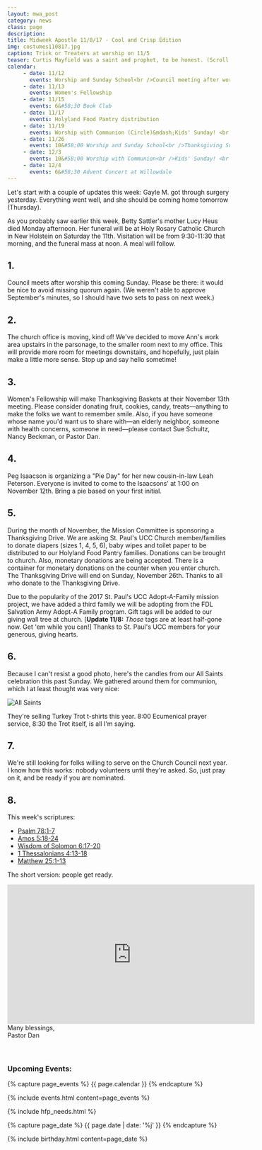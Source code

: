```yaml
---
layout: mwa_post
category: news
class: page
description:
title: Midweek Apostle 11/8/17 - Cool and Crisp Edition
img: costumes110817.jpg
caption: Trick or Treaters at worship on 11/5
teaser: Curtis Mayfield was a saint and prophet, to be honest. (Scroll down)
calendar: 
     - date: 11/12
       events: Worship and Sunday School<br />Council meeting after worship
     - date: 11/13
       events: Women's Fellowship
     - date: 11/15
       events: 6&#58;30 Book Club
     - date: 11/17
       events: Holyland Food Pantry distribution
     - date: 11/19
       events: Worship with Communion (Circle)&mdash;Kids' Sunday! <br />Noisy Sunday!
     - date: 11/26
       events: 10&#58;00 Worship and Sunday School<br />Thanksgiving Sunday<br />Christ the King Sunday
     - date: 12/3
       events: 10&#58;00 Worship with Communion<br />Kids' Sunday! <br />First Sunday in Advent
     - date: 12/4
       events: 6&#58;30 Advent Concert at Willowdale
---
```


Let's start with a couple of updates this week: Gayle M. got through surgery yesterday. Everything went well, and she should be coming home tomorrow (Thursday).

As you probably saw earlier this week, Betty Sattler's mother Lucy Heus died Monday afternoon. Her funeral will be at Holy Rosary Catholic Church in New Holstein on Saturday the 11th. Visitation will be from 9:30-11:30 that morning, and the funeral mass at noon. A meal will follow.<!--more-->

## 1.

Council meets after worship this coming Sunday. Please be there: it would be nice to avoid missing quorum again. (We weren't able to approve September's minutes, so I should have two sets to pass on next week.)

## 2.

The church office is moving, kind of! We've decided to move Ann's work area upstairs in the parsonage, to the smaller room next to my office. This will provide more room for meetings downstairs, and hopefully, just plain make a little more sense. Stop up and say hello sometime!

## 3.

Women's Fellowship will make Thanksgiving Baskets at their November 13th meeting. Please consider donating fruit, cookies, candy, treats—anything to make the folks we want to remember smile. Also, if you have someone whose name you'd want us to share with&mdash;an elderly neighbor, someone with health concerns, someone in need&mdash;please contact Sue Schultz, Nancy Beckman, or Pastor Dan.

## 4.

Peg Isaacson is organizing a "Pie Day" for her new cousin-in-law Leah Peterson. Everyone is invited to come to the Isaacsons' at 1:00 on November 12th. Bring a pie based on your first initial.

## 5.

During the month of November, the Mission Committee is sponsoring a
Thanksgiving Drive. We are asking  St. Paul's UCC Church member/families 
to donate diapers (sizes 1, 4, 5, 6), baby wipes and toilet paper to be distributed to
our Holyland Food Pantry families. Donations can be brought to church. Also, monetary
donations are being accepted. There is a container for monetary donations on the 
counter when you enter church. The Thanksgiving Drive will end on Sunday, November 26th.
Thanks to all who donate to the Thanksgiving Drive.

Due to the popularity of the 2017 St. Paul's UCC Adopt-A-Family mission project, we have added a third family we will be adopting from the FDL Salvation Army Adopt-A Family program. Gift tags will be added to our giving wall tree at church. [**Update 11/8:** *Those* tags are at least half-gone now. Get 'em while you can!] Thanks to St. Paul's UCC members for your generous, giving hearts.

## 6.

Because I can't resist a good photo, here's the candles from our All Saints celebration this past Sunday. We gathered around them for communion, which I at least thought was very nice:

<img src="http://stpaulsmalone.org/img/news/allsaints110817.jpg" alt="All Saints">

They're selling Turkey Trot t-shirts this year. 8:00 Ecumenical prayer service, 8:30 the Trot itself, is all I'm saying.


## 7.

We're still looking for folks willing to serve on the Church Council next year. I know how this works: nobody volunteers until they're asked. So, just pray on it, and be ready if you are nominated.

## 8.

This week's scriptures:
<ul>
  <li><a href="http://bible.oremus.org/?ql=377171771">Psalm 78:1-7</a></li>
  <li><a href="http://bible.oremus.org/?ql=377171771">Amos 5:18-24</a></li>
  <li><a href="http://bible.oremus.org/?ql=377171771">Wisdom of Solomon 6:17-20</a></li>
  <li><a href="http://bible.oremus.org/?ql=377171771">1 Thessalonians 4:13-18</a></li>
  <li><a href="http://bible.oremus.org/?ql=377171771">Matthew 25:1-13</a></li>
</ul>

The short version: people get ready.

<iframe width="560" height="315" src="https://www.youtube.com/embed/NdKEbnS1eBE" frameborder="0" allowfullscreen></iframe>


<div class="blessings">Many blessings,<br />
Pastor Dan</div>
<br />
<br />
<div class="after-box">

<h3>Upcoming Events:</h3>
{% capture page_events %}
{{ page.calendar }}
{% endcapture %}

{% include events.html content=page_events %}

{% include hfp_needs.html %}

{% capture page_date %}
{{ page.date | date: '%j' }}
{% endcapture %}

{% include birthday.html content=page_date %}
